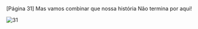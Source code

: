 [Página 31]
Mas vamos combinar que
nossa história Não termina por aqui!


![31](./img/page_31-01.jpg)
